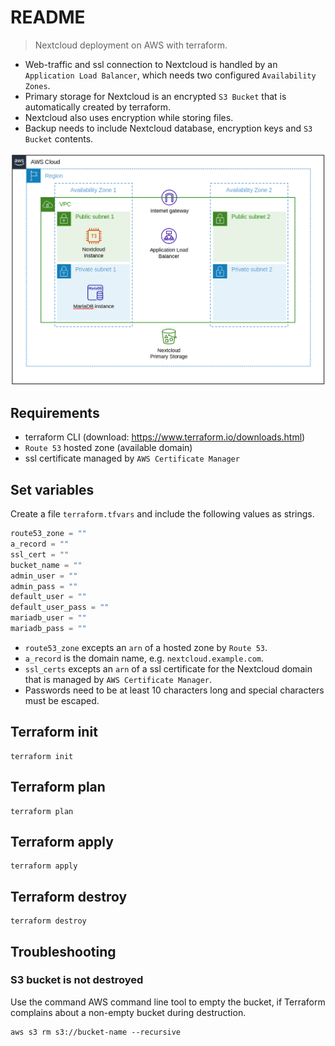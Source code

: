 # README

> Nextcloud deployment on AWS with terraform.  

- Web-traffic and ssl connection to Nextcloud is handled by an
  `Application Load Balancer`, which needs two configured `Availability Zones`.
- Primary storage for Nextcloud is an encrypted `S3 Bucket` that is
  automatically created by terraform.
- Nextcloud also uses encryption while storing files.
- Backup needs to include Nextcloud database, encryption keys and `S3 Bucket`
  contents.

![current_architecture](current.png)

## Requirements

- terraform CLI (download: <https://www.terraform.io/downloads.html>)
- `Route 53` hosted zone (available domain)
- ssl certificate managed by `AWS Certificate Manager`

## Set variables

Create a file `terraform.tfvars` and include the following values as strings.

```terraform.tfvars
route53_zone = ""
a_record = ""
ssl_cert = ""
bucket_name = ""
admin_user = ""
admin_pass = ""
default_user = ""
default_user_pass = ""
mariadb_user = ""
mariadb_pass = ""
```

- `route53_zone` excepts an `arn` of a hosted zone by `Route 53`.
- `a_record` is the domain name, e.g. `nextcloud.example.com`.
- `ssl_certs` excepts an `arn` of a ssl certificate for the Nextcloud domain
  that is managed by `AWS Certificate Manager`.
- Passwords need to be at least 10 characters long and special characters must
  be escaped.

## Terraform init

```Shell script
terraform init
```

## Terraform plan

```Shell script
terraform plan
```

## Terraform apply

```Shell script
terraform apply
```

## Terraform destroy

```Shell script
terraform destroy
```

## Troubleshooting

### S3 bucket is not destroyed

Use the command AWS command line tool to empty the bucket, if Terraform
complains about a non-empty bucket during destruction.

```Shell script
aws s3 rm s3://bucket-name --recursive
```
